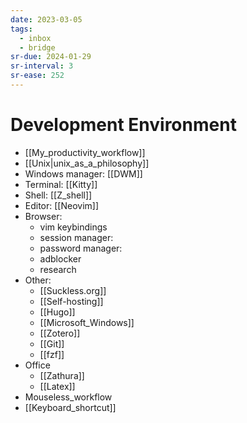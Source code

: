 ```yaml
---
date: 2023-03-05
tags:
  - inbox
  - bridge
sr-due: 2024-01-29
sr-interval: 3
sr-ease: 252
---
```


# Development Environment

<!-- NEXT: review this -->

- [[My_productivity_workflow]]
- [[Unix|unix_as_a_philosophy]]
- Windows manager: [[DWM]]
- Terminal: [[Kitty]]
- Shell: [[Z_shell]]
- Editor: [[Neovim]]
- Browser:
  - vim keybindings
  <!-- TODO: add materials -->
  - session manager:
  - password manager:
  - adblocker
  - research
- Other:
  - [[Suckless.org]]
  - [[Self-hosting]]
  - [[Hugo]]
  - [[Microsoft_Windows]]
  - [[Zotero]]
  - [[Git]]
  - [[fzf]]
- Office
  - [[Zathura]]
  - [[Latex]]
- Mouseless_workflow
- [[Keyboard_shortcut]]
